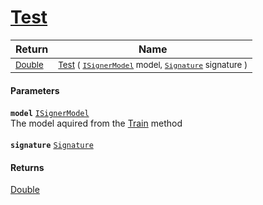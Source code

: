 # [Test](./DtwClassifier--Test.md)



| Return | Name | 
| --- | --- | 
| <sub>[Double](https://docs.microsoft.com/en-us/dotnet/api/System.Double)</sub> | <sub>[Test](./DtwClassifier--Test.md) ( [`ISignerModel`](./../../../Pipeline/ISignerModel.md) model, [`Signature`](./../../../Signature.md) signature )</sub> | 


#### Parameters
**`model`**  [`ISignerModel`](./../../../Pipeline/ISignerModel.md)<br>The model aquired from the [Train](https://github.com/hargitomi97/sigstat/blob/master/docs/md/SigStat/Common/Algorithms/Methods/Train.md) method<br><br>**`signature`**  [`Signature`](./../../../Signature.md)<br>
#### Returns
[Double](https://docs.microsoft.com/en-us/dotnet/api/System.Double)<br>
